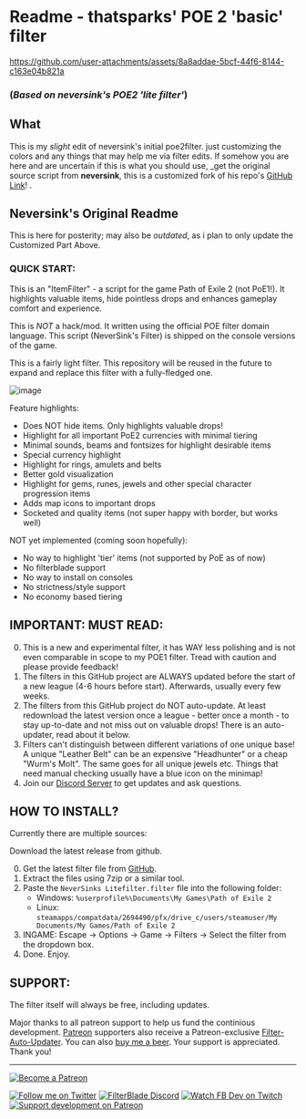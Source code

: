 # Readme - thatsparks' POE 2 'basic' filter 
https://github.com/user-attachments/assets/8a8addae-5bcf-44f6-8144-c163e04b821a
### (*Based on neversink's POE2 'lite filter'*)

## What

This is my *slight* edit of neversink's initial poe2filter. just customizing the colors and any things that may help me via filter edits.  If somehow you are here and are uncertain if this is what you should use, _get the original source script from **neversink**, this is a customized fork of his repo's [GitHub Link](https://github.com/NeverSinkDev/NeverSink-PoE2litefilter/releases/latest)! .

## Neversink's Original Readme

This is here for posterity; may also be _outdated_, as i plan to only update the Customized Part Above.

### **QUICK START:**

This is an "ItemFilter" - a script for the game Path of Exile 2 (not PoE1!). It highlights valuable items, hide pointless drops and enhances gameplay comfort and experience.

This is *NOT* a hack/mod. It written using the official POE filter domain language. This script (NeverSink's Filter) is shipped on the console versions of the game.

This is a fairly light filter. This repository will be reused in the future to expand and replace this filter with a fully-fledged one.

![image](https://github.com/user-attachments/assets/8a8addae-5bcf-44f6-8144-c163e04b821a)

Feature highlights:

- Does NOT hide items. Only highlights valuable drops!
- Highlight for all important PoE2 currencies with minimal tiering
- Minimal sounds, beams and fontsizes for highlight desirable items
- Special currency highlight
- Highlight for rings, amulets and belts
- Better gold visualization
- Highlight for gems, runes, jewels and other special character progression items
- Adds map icons to important drops
- Socketed and quality items (not super happy with border, but works well)

NOT yet implemented (coming soon hopefully):

- No way to highlight 'tier' items (not supported by PoE as of now)
- No filterblade support
- No way to install on consoles
- No strictness/style support
- No economy based tiering

## **IMPORTANT: MUST READ:**

0) This is a new and experimental filter, it has WAY less polishing and is not even comparable in scope to my POE1 filter. Tread with caution and please provide feedback! 
1) The filters in this GitHub project are ALWAYS updated before the start of a new league (4-6 hours before start). Afterwards, usually every few weeks.
2) The filters from this GitHub project do NOT auto-update. At least redownload the latest version once a league - better once a month - to stay up-to-date and not miss out on valuable drops! There is an auto-updater, read about it below.
3) Filters can't distinguish between different variations of one unique base! A unique "Leather Belt" can be an expensive "Headhunter" or a cheap "Wurm's Molt". The same goes for all unique jewels etc. Things that need manual checking usually have a blue icon on the minimap!
4) Join our [Discord Server](https://discord.gg/zFEx92a) to get updates and ask questions.

## **HOW TO INSTALL?**

Currently there are multiple sources:

Download the latest release from github.

0) Get the latest filter file from [GitHub](https://github.com/NeverSinkDev/NeverSink-PoE2litefilter/releases/latest).
1) Extract the files using 7zip or a similar tool.
2) Paste the `NeverSinks Litefilter.filter` file into the following folder:
   - Windows: `%userprofile%\Documents\My Games\Path of Exile 2`
   - Linux: `steamapps/compatdata/2694490/pfx/drive_c/users/steamuser/My Documents/My Games/Path of Exile 2`
4) INGAME: Escape -> Options -> Game -> Filters -> Select the filter from the dropdown box.
5) Done. Enjoy.

## **SUPPORT:**

The filter itself will always be free, including updates.

Major thanks to all patreon support to help us fund the continious development. [Patreon](https://www.patreon.com/Neversink) supporters also receive a Patreon-exclusive [Filter-Auto-Updater](https://youtu.be/i8RJx0s0zsA). You can also [buy me a beer](https://www.paypal.com/cgi-bin/webscr?cmd=_s-xclick&hosted_button_id=6J3S7PBNDQGY2). Your support is appreciated. Thank you!

--------------------------

[![Become a Patreon](https://img.shields.io/badge/patreon-%F0%9F%8E%AF-orange.svg)](https://www.patreon.com/Neversink)

[![Follow me on Twitter](https://img.shields.io/badge/twitter-grey.svg?style=for-the-badge&logo=twitter)](https://twitter.com/NeverSinkDev) [![FilterBlade Discord](https://img.shields.io/badge/discord-grey.svg?style=for-the-badge&logo=discord)](https://discord.gg/zFEx92a) [![Watch FB Dev on Twitch](https://img.shields.io/badge/twitch-grey.svg?style=for-the-badge&logo=twitch)](https://twitch.tv/neversink) [![Support development on Patreon](https://img.shields.io/badge/patreon-grey.svg?style=for-the-badge&logo=patreon)](https://www.patreon.com/Neversink)